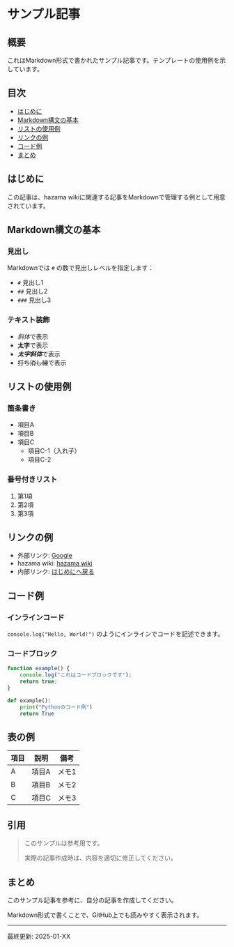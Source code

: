 # サンプル記事

## 概要

これはMarkdown形式で書かれたサンプル記事です。テンプレートの使用例を示しています。

## 目次

- [はじめに](#はじめに)
- [Markdown構文の基本](#markdown構文の基本)
- [リストの使用例](#リストの使用例)
- [リンクの例](#リンクの例)
- [コード例](#コード例)
- [まとめ](#まとめ)

## はじめに

この記事は、hazama wikiに関連する記事をMarkdownで管理する例として用意されています。

## Markdown構文の基本

### 見出し

Markdownでは `#` の数で見出しレベルを指定します：

- `#` 見出し1
- `##` 見出し2
- `###` 見出し3

### テキスト装飾

- *斜体*で表示
- **太字**で表示
- ***太字斜体***で表示
- ~~打ち消し線~~で表示

## リストの使用例

### 箇条書き

- 項目A
- 項目B
- 項目C
  - 項目C-1（入れ子）
  - 項目C-2

### 番号付きリスト

1. 第1項
2. 第2項
3. 第3項

## リンクの例

- 外部リンク: [Google](https://www.google.com)
- hazama wiki: [hazama wiki](https://w.atwiki.jp/hazama/)
- 内部リンク: [はじめにへ戻る](#はじめに)

## コード例

### インラインコード

`console.log("Hello, World!")` のようにインラインでコードを記述できます。

### コードブロック

```javascript
function example() {
    console.log("これはコードブロックです");
    return true;
}
```

```python
def example():
    print("Pythonのコード例")
    return True
```

## 表の例

| 項目 | 説明 | 備考 |
|------|------|------|
| A    | 項目A | メモ1 |
| B    | 項目B | メモ2 |
| C    | 項目C | メモ3 |

## 引用

> このサンプルは参考用です。
> 
> 実際の記事作成時は、内容を適切に修正してください。

## まとめ

このサンプル記事を参考に、自分の記事を作成してください。

Markdown形式で書くことで、GitHub上でも読みやすく表示されます。

---

最終更新: 2025-01-XX
